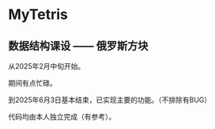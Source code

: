 # MyTetris

## 数据结构课设 —— 俄罗斯方块

从2025年2月中旬开始。

期间有点忙碌。

到2025年6月3日基本结束，已实现主要的功能。（不排除有BUG）

代码均由本人独立完成（有参考）。
